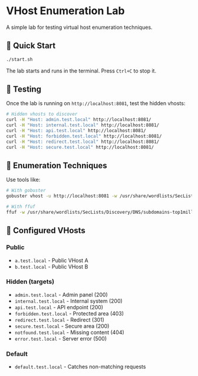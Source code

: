 # VHost Enumeration Lab

A simple lab for testing virtual host enumeration techniques.

## 🚀 Quick Start

```bash
./start.sh
```

The lab starts and runs in the terminal. Press `Ctrl+C` to stop it.

## 🧪 Testing

Once the lab is running on `http://localhost:8081`, test the hidden vhosts:

```bash
# Hidden vhosts to discover
curl -H "Host: admin.test.local" http://localhost:8081/
curl -H "Host: internal.test.local" http://localhost:8081/
curl -H "Host: api.test.local" http://localhost:8081/
curl -H "Host: forbidden.test.local" http://localhost:8081/
curl -H "Host: redirect.test.local" http://localhost:8081/
curl -H "Host: secure.test.local" http://localhost:8081/
```

## 🎯 Enumeration Techniques

Use tools like:

```bash
# With gobuster
gobuster vhost -u http://localhost:8081 -w /usr/share/wordlists/SecLists/Discovery/DNS/subdomains-top1million-5000.txt

# With ffuf
ffuf -w /usr/share/wordlists/SecLists/Discovery/DNS/subdomains-top1million-5000.txt -u http://localhost:8081 -H "Host: FUZZ.test.local"
```

## 📂 Configured VHosts

### Public
- `a.test.local` - Public VHost A
- `b.test.local` - Public VHost B

### Hidden (targets)
- `admin.test.local` - Admin panel (200)
- `internal.test.local` - Internal system (200)
- `api.test.local` - API endpoint (200)
- `forbidden.test.local` - Protected area (403)
- `redirect.test.local` - Redirect (301)
- `secure.test.local` - Secure area (200)
- `notfound.test.local` - Missing content (404)
- `error.test.local` - Server error (500)

### Default
- `default.test.local` - Catches non-matching requests